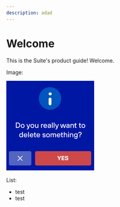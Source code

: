 ```yaml
---
description: adad
---
```


# Welcome

This is the Suite's product guide! Welcome.

Image:

![asdasda](.gitbook/assets/screenshot-from-2021-01-14-20-25-51.png)

List:

* test
* test






